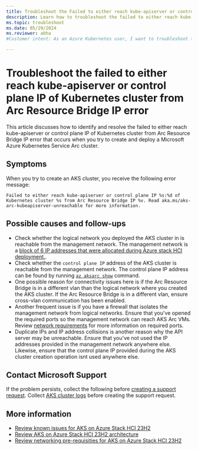 ```yaml
---
title: Troubleshoot the Failed to either reach kube-apiserver or control plane IP of Kubernetes cluster from Arc Resource Bridge IP Error
description: Learn how to troubleshoot the failed to either reach kube-apiserver or control plane IP of Kubernetes cluster from Arc Resource Bridge IP error when you try to create and deploy an Azure Kubernetes Service, enabled by Arc cluster.
ms.topic: troubleshoot
ms.date: 05/29/2024
ms.reviewer: abha
#Customer intent: As an Azure Kubernetes user, I want to troubleshoot the "failed to either reach kube-apiserver or control plane IP of Kubernetes cluster from Arc Resource Bridge IP error" error code so that I can successfully start or create and deploy an Azure Kubernetes Service Arc cluster.

---
```


# Troubleshoot the failed to either reach kube-apiserver or control plane IP of Kubernetes cluster from Arc Resource Bridge IP error

This article discusses how to identify and resolve the failed to either reach kube-apiserver or control plane IP of Kubernetes cluster from Arc Resource Bridge IP error that occurs when you try to create and deploy a Microsoft Azure Kubernetes Service Arc cluster.

## Symptoms

When you try to create an AKS cluster, you receive the following error message:

```output
Failed to either reach kube-apiserver or control plane IP %s:%d of Kubernetes cluster %s from Arc Resource Bridge IP %v. Read aka.ms/aks-arc-kubeapiserver-unreachable for more information.
```

## Possible causes and follow-ups

- Check whether the logical network you deployed the AKS cluster in is reachable from the management network. The management network is a [block of 6 IP addresses that were allocated during Azure stack HCI deployment.](/azure-stack/hci/deploy/deploy-via-portal#specify-network-settings).
- Check whether the `control plane IP` address of the AKS cluster is reachable from the management network. The control plane IP address can be found by running [`az aksarc show`](/cli/azure/aksarc?view=azure-cli-latest#az-aksarc-show) command.
- One possible reason for connectivity issues here is if the Arc Resource Bridge is in a different vlan than the logical network where you created the AKS cluster. If the Arc Resource Bridge is in a different vlan, ensure cross-vlan communication has been enabled.
- Another frequent issue is if you have a firewall that isolates the management network from logical networks. Ensure that you've opened the required ports so the management network can reach AKS Arc VMs. Review [network requirements](aks-hci-network-system-requirements#network-port--cross-vlan-requirements) for more information on required ports.
- Duplicate IPs and IP address collisions is another reason why the API server may be unreachable. Ensure that you've not used the IP addresses provided in the management network anywhere else. Likewise, ensure that the control plane IP provided during the AKS cluster creation operation isnt used anywhere else. 

## Contact Microsoft Support
If the problem persists, collect the following before [creating a support request](/aks-troubleshoot#open-a-support-request). Collect [AKS cluster logs](/get-on-demand-logs) before creating the support request.

## More information
- [Review known issues for AKS on Azure Stack HCI 23H2](/aks-known-issues)
- [Review AKS on Azure Stack HCI 23H2 architecture](/cluster-architecture)
- [Review networking pre-requisities for AKS on Azure Stack HCI 23H2](/aks-hci-network-system-requirements)

